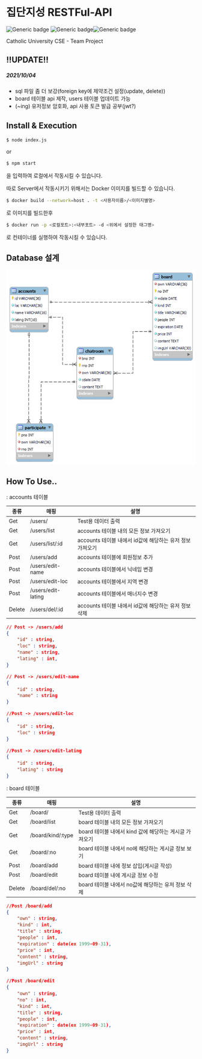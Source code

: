 # 집단지성 RESTFul-API

![Generic badge](https://img.shields.io/badge/Node.js-14.7.5-green.svg) ![Generic badge](https://img.shields.io/badge/NPM-6.14.14-red.svg)![Generic badge](https://img.shields.io/badge/MariaDB-10.3.29-blue.svg)

Catholic University CSE - Team Project

## !!UPDATE!!

##### 2021/10/04

+ sql 파일 좀 더 보강(foreign key에 제약조건 설정(update, delete))
+ board 테이블 api 제작, users 테이블 업데이트 가능
+ (~ing) 유저정보 암호화, api 사용 토큰 발급 공부(jwt?)

## Install & Execution

```bash
$ node index.js
```

or

```bash
$ npm start
```

을 입력하여 로컬에서 작동시킬 수 있습니다.



따로 Server에서 작동시키기 위해서는 Docker 이미지를 빌드할 수 있습니다.

```bash
$ docker build --network=host . -t <사용자이름>/<이미지별명>
```

로 이미지를 빌드한후

```bash
$ docker run -p <로컬포트>:<내부포트> -d <위에서 설정한 태그명>
```

로 컨테이너를 실행하여 작동시킬 수 있습니다.



## Database 설계

![캡처](https://github.com/CSE2021/Ga-Jang/blob/server/Server/database/ERD.png)



## How To Use..

: accounts 테이블

| 종류   | 매핑               | 설명                                                      |
| ------ | ------------------ | --------------------------------------------------------- |
| Get    | /users/            | Test용 데이터 출력                                        |
| Get    | /users/list        | accounts 테이블 내의 모든 정보 가져오기                   |
| Get    | /users/list/:id    | accounts 테이블 내에서 id값에 해당하는 유저 정보 가져오기 |
| Post   | /users/add         | accounts 테이블에 회원정보 추가                           |
| Post   | /users/edit-name   | accounts 테이블에서 닉네임 변경                           |
| Post   | /users/edit-loc    | accounts 테이블에서 지역 변경                             |
| Post   | /users/edit-lating | accounts 테이블에서 매너지수 변경                         |
| Delete | /users/del/:id     | accounts 테이블 내에서 id값에 해당하는 유저 정보 삭제     |

```json
// Post -> /users/add
{
	"id" : string,
	"loc" : string,
	"name" : string,
	"lating" : int,
}
```

```json
// Post -> /users/edit-name
{
    "id" : string,
    "name" : string
}
```

```json
//Post -> /users/edit-loc
{
    "id" : string,
    "loc" : string
}
```

```json
//Post -> /users/edit-lating
{
    "id" : string,
    "lating" : string
}
```



: board 테이블

| 종류   | 매핑              | 설명                                                   |
| ------ | ----------------- | ------------------------------------------------------ |
| Get    | /board/           | Test용 데이터 출력                                     |
| Get    | /board/list       | board 테이블 내의 모든 정보 가져오기                   |
| Get    | /board/kind/:type | board 테이블 내에서 kind 값에 해당하는 게시글 가져오기 |
| Get    | /board/:no        | board 테이블 내에서 no에 해당하는 게시글 정보 보기     |
| Post   | /board/add        | board 테이블 내에 정보 삽입(게시글 작성)               |
| Post   | /board/edit       | board 테이블 내에 게시글 정보 수정                     |
| Delete | /board/del/:no    | board 테이블 내에서 no값에 해당하는 유저 정보 삭제     |

```json
//Post /board/add
{
    "own" : string,
    "kind" : int,
    "title" : string,
    "people" : int,
    "expiration" : date(ex 1999-09-31),
    "price" : int,
    "content" : string,
    "imgUrl" : string
}
```

```json
//Post /board/edit
{
    "own" : string,
    "no" : int,
    "kind" : int,
    "title" : string,
    "people" : int,
    "expiration" : date(ex 1999-09-31),
    "price" : int,
    "content" : string,
    "imgUrl" : string
}
```

